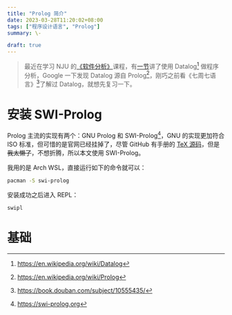 ```yaml
---
title: "Prolog 简介"
date: 2023-03-28T11:20:02+08:00
tags: ["程序设计语言", "Prolog"]
summary: \-

draft: true
---
```


> 最近在学习 NJU 的[《软件分析》](https://www.bilibili.com/video/BV1b7411K7P4/?share_source=copy_web&vd_source=5dbfbb1d06ff90087bd485b9d4e6d613)课程，有[一节](https://www.bilibili.com/video/BV1wa411k7Uv/?share_source=copy_web&vd_source=5dbfbb1d06ff90087bd485b9d4e6d613)讲了使用 Datalog[^datalog] 做程序分析，Google 一下发现 Datalog 源自 Prolog[^prolog]，刚巧之前看《七周七语言》[^7-weeks-7-langs]了解过 Datalog，就想先复习一下。

# 安装 SWI-Prolog

Prolog 主流的实现有两个：GNU Prolog 和 SWI-Prolog[^swi-prolog]，GNU 的实现更加符合 ISO 标准，但可惜的是官网已经挂掉了，尽管 GitHub 有手册的 [TeX 源码](https://github.com/didoudiaz/gprolog/tree/master/doc)，但是~~我太懒了~~，不想折腾，所以本文使用 SWI-Prolog。

我用的是 Arch WSL，直接运行如下的命令就可以：

```sh
pacman -S swi-prolog
```

安装成功之后进入 REPL：

```sh
swipl
```

# 基础

[^datalog]: https://en.wikipedia.org/wiki/Datalog

[^prolog]: https://en.wikipedia.org/wiki/Prolog

[^gprolog]: https://github.com/didoudiaz/gprolog/tree/master/doc

[^swi-prolog]: https://swi-prolog.org

[^7-weeks-7-langs]: https://book.douban.com/subject/10555435/
